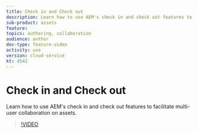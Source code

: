 ```yaml
---
title: Check in and Check out
description: Learn how to use AEM's check in and check out features to facilitate multi-user collaboration on assets.
sub-product: assets
feature: 
topics: authoring, collaboration
audience: author
doc-type: feature-video
activity: use
version: cloud-service
kt: 4542
---
```


# Check in and Check out

Learn how to use AEM's check in and check out features to facilitate multi-user collaboration on assets.

>[!VIDEO](https://video.tv.adobe.com/v/32048/?quality=12&learn=on&hidetitle=true)


